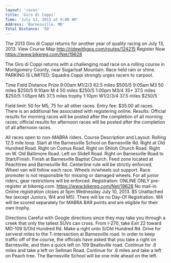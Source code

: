 ```yaml
---
layout: 'races'
title: 'Giro di Coppi'
Time: 'July 13, 2013 at 9:00 AM'
Address: 'Barnesville, MD'
Total Distance: '50'
---
```


The 2013 Giro di Coppi returns for another year of quality racing on July 13, 2013.
View Course Map
http://ridewithgps.com/routes/124215
Register Now
https://www.bikereg.com/Net/19628

The Giro di Coppi returns with a challenging road race on a rolling course in Montgomery County, near Sugarloaf Mountain. Race held rain or shine. PARKING IS LIMITED; Squadra Coppi strongly urges racers to carpool.

Time              Field                   Distance        Prize
9:00am           M1/2/3                62.5 miles      $500/5
9:05am           M3                       50 miles         $250/5
9:10am           M 4                      50 miles         $250/5
1:00pm           M3/4 35+            37.5 miles      $250/5
1:05pm           M5                       37.5 miles      trophy
1:10pm           W1/2/3/4             37.5 miles      $250/5
 
Field limit: 50 for M5, 75 for all other races.
Entry fee: $35.00 all races. There is an additional fee associated with registering online.
Results: Official results for morning races will be posted after the completion of all morning races; official results for afternoon races will be posted after the completion of all afternoon races.

All races open to non-MABRA riders.
Course Description and Layout: Rolling 12.5 mile loop. Start at the Barnesville School on Barnesville Rd. Right at Old Hundred Road. Right on Comus Road. Right on Shiloh Church Road. Right on W. Old Baltimore Road. Left on Slidell Road. Right on Barnesville Road to Start/Finish. Finish at Barnesville Baptist Church. Feed zone located at Peachtree and Barnesville Rd. Centerline rule will be strictly enforced.
Wheel van will follow each race. Wheels in/wheels out support. Race promoter is not responsible for missing or damaged wheels.
For all junior riders, gear restrictions will be enforced.
Registration: ONLINE ONLY pre-register at bikereg.com. https://www.bikereg.com/Net/19628 
No mail-in. Online registration closes at 5pm Wednesday July 10, 2013. $5 Unattached fee (except Juniors, W4 and M5). There will be no Day-Of Registration.
W4 will be scored separately for MABRA BAR points and are eligible for their own trophy.

Directions
Careful with Google directions since they may take you through a creek that only the tallest SUVs can cross.  From I-270, take Exit 22 toward MD-109 S/Old Hundred Rd. Make a right onto S/Old Hundred Rd.  Drive for serveral miles to the T-intersection at Barnesville road.  In order to keep traffic off of the course, the officials have asked that you take a right on Barnesville, and then a quick left on 109 Beallsville road.  Continue for .8 miles and take a left on Sellman Road.  Continue for .6 miles and take a left on Peach tree.  The Barnesville School will be one mile ahead on the left. 